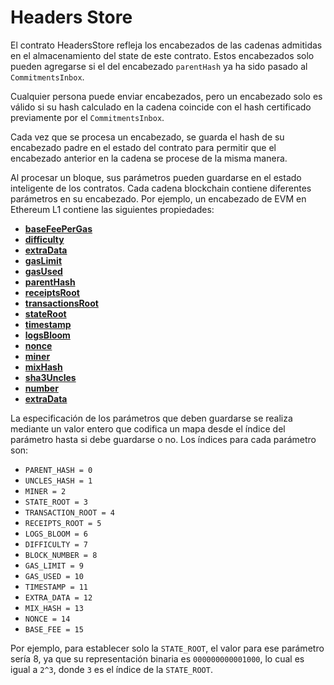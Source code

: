 # Headers Store
El contrato HeadersStore refleja los encabezados de las cadenas admitidas en el almacenamiento del state de este contrato. Estos encabezados solo pueden agregarse si el del encabezado `parentHash` ya ha sido pasado al `CommitmentsInbox`.

Cualquier persona puede enviar encabezados, pero un encabezado solo es válido si su hash calculado en la cadena coincide con el hash certificado previamente por el `CommitmentsInbox`.

Cada vez que se procesa un encabezado, se guarda el hash de su encabezado padre en el estado del contrato para permitir que el encabezado anterior en la cadena se procese de la misma manera.

Al procesar un bloque, sus parámetros pueden guardarse en el estado inteligente de los contratos. Cada cadena blockchain contiene diferentes parámetros en su encabezado. Por ejemplo, un encabezado de EVM en Ethereum L1 contiene las siguientes propiedades:

* [**baseFeePerGas**](https://ethereum.org/en/developers/docs/gas/#base-fee)
* [**difficulty**](https://ethereum.org/en/glossary/#difficulty)
* [**extraData**]()
* [**gasLimit**](https://ethereum.org/en/glossary/#gas-limit)
* [**gasUsed**]()
* [**parentHash**]()
* [**receiptsRoot**]()
* [**transactionsRoot**]()
* [**stateRoot**]()
* [**timestamp**]()
* [**logsBloom**]()
* [**nonce**]()
* [**miner**]()
* [**mixHash**]()
* [**sha3Uncles**]()
* [**number**]()
* [**extraData**]()

La especificación de los parámetros que deben guardarse se realiza mediante un valor entero que codifica un mapa desde el índice del parámetro hasta si debe guardarse o no. Los índices para cada parámetro son:

* `PARENT_HASH = 0`
* `UNCLES_HASH = 1`
* `MINER = 2`
* `STATE_ROOT = 3`
* `TRANSACTION_ROOT = 4`
* `RECEIPTS_ROOT = 5`
* `LOGS_BLOOM = 6`
* `DIFFICULTY = 7`
* `BLOCK_NUMBER = 8`
* `GAS_LIMIT = 9`
* `GAS_USED = 10`
* `TIMESTAMP = 11`
* `EXTRA_DATA = 12`
* `MIX_HASH = 13`
* `NONCE = 14`
* `BASE_FEE = 15`

Por ejemplo, para establecer solo la `STATE_ROOT`, el valor para ese parámetro sería 8, ya que su representación binaria es `000000000001000`, lo cual es igual a `2^3`, donde `3` es el índice de la `STATE_ROOT`.